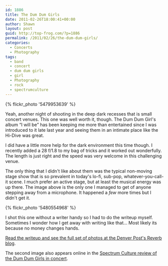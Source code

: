 ```yaml
---
id: 1886
title: The Dum Dum Girls
date: 2011-02-26T18:00:41+00:00
author: Shawn
layout: post
guid: http://top-frog.com/?p=1886
permalink: /2011/02/26/the-dum-dum-girls/
categories:
  - Concerts
  - Photography
tags:
  - band
  - concert
  - dum dum girls
  - girl
  - Photography
  - rock
  - spectrumculture
---
```

{% flickr_photo '5479953639' %}

Yeah, another night of shooting in the deep dark recesses that is small concert venues. This one was well worth it, though. The Dum Dum Girl's album &#8220;I will be&#8221; has been keeping me more than entertained since I was introduced to it late last year and seeing them in an intimate place like the Hi-Dive was great.

<!--more-->

I did have a little more help for the dark environment this time though. I recently added a 28 f/1.8 to my bag of tricks and it worked out wonderfully. The length is just right and the speed was very welcome in this challenging venue.

The only thing that I didn't like about them was the typical non-moving stage show that is so prevalent in today's lo-fi, sub-pop, whatever-you-call-it scene. I much prefer an active stage, but at least the musical energy was up there. The image above is the only one I managed to get of anyone stepping away from a microphone. It happened a _few_ more times but I didn't get it.

{% flickr_photo '5480554968' %}

I shot this one without a writer handy so I had to do the writeup myself. Sometimes I wonder how I get away with writing like that&hellip; Most likely its because no money changes hands.

[Read the writeup and see the full set of photos at the Denver Post's Reverb blog](http://www.heyreverb.com/2011/02/22/photo-essay-dum-dum-girls-the-hi-dive/).

The second image also appears online in the [Spectrum Culture review of the Dum Dum Girls in concert](https://spectrumculture.com/2011/03/09/concert-review-dum-dum-girlsminksdirty-beaches/).